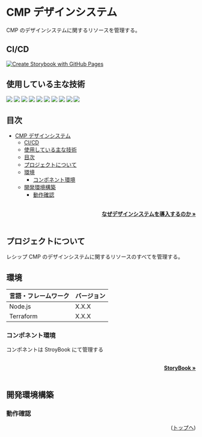 # CMP デザインシステム

CMP のデザインシステムに関するリソースを管理する。

<div id="top"></div>

## CI/CD

[![Create Storybook with GitHub Pages](https://github.com/lcp-business-SRE/cmp-ui/actions/workflows/create-storybook.yml/badge.svg)](https://github.com/lcp-business-SRE/cmp-ui/actions/workflows/create-storybook.yml)

## 使用している主な技術

<!-- シールド一覧 -->
<p style="display: inline">
  <!-- フロントエンドのフレームワーク一覧 -->
  <img src="https://img.shields.io/badge/-Node.js-000000.svg?logo=node.js&style=for-the-badge">
  <img src="https://img.shields.io/badge/-Vue.js-000000.svg?logo=vue.js&style=for-the-badge">
  <img src="https://img.shields.io/badge/Quasar-16B7FB?style=for-the-badge&logo=quasar&logoColor=black">
  <img src="https://img.shields.io/badge/-TailwindCSS-000000.svg?logo=tailwindcss&style=for-the-badge">
  <!-- バックエンドのフレームワーク一覧 -->
  <!-- バックエンドの言語一覧 -->
  <img src="https://img.shields.io/badge/-Python-F2C63C.svg?logo=python&style=for-the-badge">
  <!-- ミドルウェア一覧 -->
  <!-- インフラ一覧 -->
  <img src="https://img.shields.io/badge/-Docker-1488C6.svg?logo=docker&style=for-the-badge">
  <img src="https://img.shields.io/badge/-githubactions-FFFFFF.svg?logo=github-actions&style=for-the-badge">
  <img src="https://img.shields.io/badge/-Amazon%20aws-232F3E.svg?logo=amazon-aws&style=for-the-badge">
  <img src="https://img.shields.io/badge/-terraform-20232A?style=for-the-badge&logo=terraform&logoColor=844EBA">
  <img src="https://img.shields.io/badge/Storybook-FF4785?style=for-the-badge&logo=Storybook&logoColor=white">
</p>

## 目次

- [CMP デザインシステム](#cmp-デザインシステム)
  - [CI/CD](#cicd)
  - [使用している主な技術](#使用している主な技術)
  - [目次](#目次)
  - [プロジェクトについて](#プロジェクトについて)
  - [環境](#環境)
    - [コンポネント環境](#コンポネント環境)
  - [開発環境構築](#開発環境構築)
    - [動作確認](#動作確認)

<!-- なぜデザインシステムを導入するのかのドキュメントのリンク -->
</br>
<div align="right">
    <a href="./docs/README.md"><strong>なぜデザインシステムを導入するのか »</strong></a>
</div>
</br>

## プロジェクトについて

レシップ CMP のデザインシステムに関するリソースのすべてを管理する。

## 環境

| 言語・フレームワーク | バージョン |
| -------------------- | ---------- |
| Node.js              | X.X.X      |
| Terraform            | X.X.X      |

### コンポネント環境

コンポネントは StroyBook にて管理する

<!-- Storybookのリンク -->
</br>
<div align="right">
    <a href="./docs/README.md"><strong>StoryBook »</strong></a>
</div>
</br>

## 開発環境構築

### 動作確認

<p align="right">(<a href="#top">トップへ</a>)</p>
